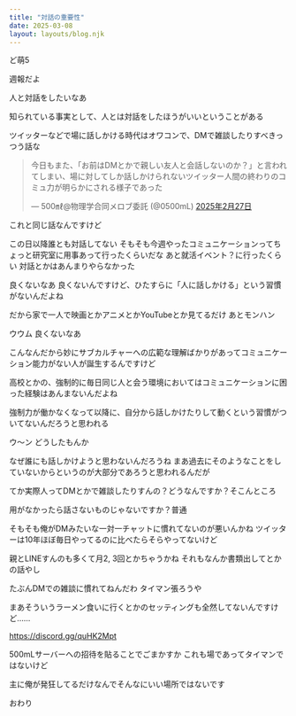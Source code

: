 ```yaml
---
title: "対話の重要性"
date: 2025-03-08
layout: layouts/blog.njk
---
```

<p>ど萌5</p>

<p>週報だよ</p>

<p>人と対話をしたいなあ</p>

<p>知られている事実として、人とは対話をしたほうがいいということがある</p>

<p>ツイッターなどで場に話しかける時代はオワコンで、DMで雑談したりすべきっつう話な</p>

<p><blockquote data-conversation="none" class="twitter-tweet" data-lang="ja"><p lang="ja" dir="ltr">今日もまた、「お前はDMとかで親しい友人と会話しないのか？」と言われてしまい、場に対してしか話しかけられないツイッター人間の終わりのコミュ力が明らかにされる様子であった</p>&mdash; 500㎖@物理学合同メロブ委託 (@0500mL) <a href="https://twitter.com/0500mL/status/1895130188780052704?ref_src=twsrc%5Etfw">2025年2月27日</a></blockquote> <script async src="https://platform.twitter.com/widgets.js" charset="utf-8"></script>  </p>

<p>これと同じ話なんですけど</p>

<p>この日以降誰とも対話してない そもそも今週やったコミュニケーションってちょっと研究室に用事あって行ったくらいだな あと就活イベント？に行ったくらい 対話とかはあんまりやらなかった</p>

<p>良くないなあ 良くないんですけど、ひたすらに「人に話しかける」という習慣がないんだよね</p>

<p>だから家で一人で映画とかアニメとかYouTubeとか見てるだけ あとモンハン</p>

<p>ウウム 良くないなあ</p>

<p>こんなんだから妙にサブカルチャーへの広範な理解ばかりがあってコミュニケーション能力がない人が誕生するんですけど</p>

<p>高校とかの、強制的に毎日同じ人と会う環境においてはコミュニケーションに困った経験はあんまないんだよね</p>

<p>強制力が働かなくなって以降に、自分から話しかけたりして動くという習慣がついてないんだろうと思われる</p>

<p>ウ〜ン どうしたもんか</p>

<p>なぜ誰にも話しかけようと思わないんだろうね まあ過去にそのようなことをしていないからというのが大部分であろうと思われるんだが</p>

<p>てか実際人ってDMとかで雑談したりすんの？どうなんですか？そこんところ</p>

<p>用がなかったら話さないものじゃないですか？普通</p>

<p>そもそも俺がDMみたいな一対一チャットに慣れてないのが悪いんかね ツイッターは10年ほぼ毎日やってるのに比べたらそらやってないけど</p>

<p>親とLINEすんのも多くて月2, 3回とかちゃうかね それもなんか書類出してとかの話やし</p>

<p>たぶんDMでの雑談に慣れてねんだわ タイマン張ろうや</p>

<p>まあそういうラーメン食いに行くとかのセッティングも全然してないんですけど……</p>

<p><a href="https://discord.gg/quHK2Mpt" target="_blank" rel="noopener noreferrer">https://discord.gg/quHK2Mpt</a></p>

<p>500mLサーバーへの招待を貼ることでごまかすか これも場であってタイマンではないけど</p>

<p>主に俺が発狂してるだけなんでそんなにいい場所ではないです</p>

<p>おわり</p>